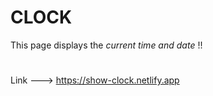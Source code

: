 # CLOCK
This page displays the _current time and date_ !!
#
Link --->  https://show-clock.netlify.app

